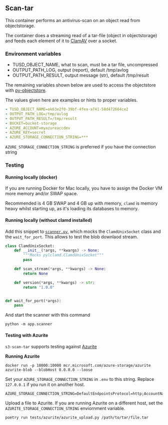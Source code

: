 ## Scan-tar

This container performs an antivirus-scan on an object read from objectstorage.

The container does a streaming read of a tar-file (object in objectstorage)
and feeds each element of it to [ClamAV](https://www.clamav.net/) over a socket.

### Environment variables
* TUSD_OBJECT_NAME, what to scan, must be a tar file, uncompressed
* OUTPUT_PATH_LOG, output (report), default /tmp/avlog
* OUTPUT_PATH_RESULT, output message (str), default /tmp/result

The remaining variables shown below are used to access the objectstore with [py-objectstore](https://github.com/arkivverket/py-objectstore).


The values given here are examples or hints to proper variables.
```yaml
- TUSD_OBJECT_NAME=ok63e2f0-39bf-4fea-a741-58d472664ce2
- OUTPUT_PATH_LOG=/tmp/avlog
- OUTPUT_PATH_RESULT=/tmp/result
- BUCKET=bucket-storage
- AZURE_ACCOUNT=myazureaccdev
- AZURE_KEY=secret
- AZURE_STORAGE_CONNECTION_STRING=***
```

`AZURE_STORAGE_CONNECTION_STRING` is preferred if you have the connection string

### Testing

#### Running locally (docker)
If you are running Docker for Mac locally, you have to assign the Docker VM more memory and/or SWAP space.

Recommended is 4 GB SWAP and 4 GB up with memory, `clamd` is memory heavy whilst starting up, as it's loading its databases to memory.


#### Running locally (without clamd installed)
Add this snippet to [`scanner.py`](app/scanner.py), which mocks the `ClamdUnixSocket` class and the `wait_for_port`. This allows to test the blob downlaod stream.

```python
class ClamdUnixSocket:
    def __init__(*args, **kwargs) -> None:
        """Mocks pylclamd.ClamdUnixSocket"""
        pass

    def scan_stream(*args, **kwargs) -> None:
        return None

    def version(*args, **kwargs) -> str:
        return "1.0.0"


def wait_for_port(*args):
    pass
```

And start the scanner with this command
```
python -m app.scanner
```

#### Testing with Azurite
`s3-scan-tar` supports testing against [Azurite](https://github.com/Azure/Azurite)

**Running Azurite**
```
docker run -p 10000:10000 mcr.microsoft.com/azure-storage/azurite azurite-blob --blobHost 0.0.0.0 --loose
```

Set your `AZURE_STORAGE_CONNECTION_STRING` in `.env` to this string. Replace `127.0.0.1` if you run it on another host.
```env
AZURE_STORAGE_CONNECTION_STRING=DefaultEndpointsProtocol=http;AccountName=devstoreaccount1;AccountKey=Eby8vdM02xNOcqFlqUwJPLlmEtlCDXJ1OUzFT50uSRZ6IFsuFq2UVErCz4I6tq/K1SZFPTOtr/KBHBeksoGMGw==;BlobEndpoint=http://127.0.0.1:10000/devstoreaccount1;
```

Upload a file to Azurite. If you are running Azurite on a different host, set the `AZURITE_STORAGE_CONNECTION_STRING` enviornment variable.
```
poetry run tests/azurite/azurite_upload.py /path/to/tar/file.tar
```





